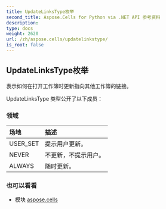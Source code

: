 ```yaml
---
title: UpdateLinksType枚举
second_title: Aspose.Cells for Python via .NET API 参考资料
description:
type: docs
weight: 2620
url: /zh/aspose.cells/updatelinkstype/
is_root: false
---
```

## UpdateLinksType枚举
表示如何在打开工作簿时更新指向其他工作簿的链接。



UpdateLinksType 类型公开了以下成员：

### 领域
|场地|描述|
| :- | :- |
| USER_SET |提示用户更新。|
| NEVER |不更新，不提示用户。|
| ALWAYS |随时更新。|



### 也可以看看
* 模块 [aspose.cells](..)

